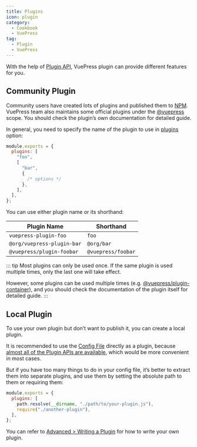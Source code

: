 ```yaml
---
title: Plugins
icon: plugin
category:
  - Cookbook
  - VuePress
tag:
  - Plugin
  - VuePress
---
```


With the help of [Plugin API](https://v2.vuepress.vuejs.org/reference/plugin-api.md), VuePress plugin can provide different features for you.

## Community Plugin

Community users have created lots of plugins and published them to [NPM](https://www.npmjs.com/search?q=keywords:vuepress-plugin). VuePress team also maintains some official plugins under the [@vuepress](https://www.npmjs.com/search?q=%40vuepress%20keywords%3Aplugin) scope. You should check the plugin’s own documentation for detailed guide.

In general, you need to specify the name of the plugin to use in [plugins](https://v2.vuepress.vuejs.org/reference/config.md#plugins) option:

```js
module.exports = {
  plugins: [
    "foo",
    [
      "bar",
      {
        /* options */
      },
    ],
  ],
};
```

You can use either plugin name or its shorthand:

| Plugin Name                | Shorthand          |
| -------------------------- | ------------------ |
| `vuepress-plugin-foo`      | `foo`              |
| `@org/vuepress-plugin-bar` | `@org/bar`         |
| `@vuepress/plugin-foobar`  | `@vuepress/foobar` |

::: tip
Most plugins can only be used once. If the same plugin is used multiple times, only the last one will take effect.

However, some plugins can be used multiple times (e.g. [@vuepress/plugin-container](https://v2.vuepress.vuejs.org/reference/plugin/container.md)), and you should check the documentation of the plugin itself for detailed guide.
:::

## Local Plugin

To use your own plugin but don’t want to publish it, you can create a local plugin.

It is recommended to use the [Config File](./config.md#config-file) directly as a plugin, because [almost all of the Plugin APIs are available](https://v2.vuepress.vuejs.org/reference/config.md#plugin-api), which would be more convenient in most cases.

But if you have too many things to do in your config file, it’s better to extract them into separate plugins, and use them by setting the absolute path to them or requiring them:

```js
module.exports = {
  plugins: [
    path.resolve(__dirname, "./path/to/your-plugin.js"),
    require("./another-plugin"),
  ],
};
```

You can refer to [Advanced > Writing a Plugin](https://v2.vuepress.vuejs.org/advanced/plugin.md) for how to write your own plugin.
